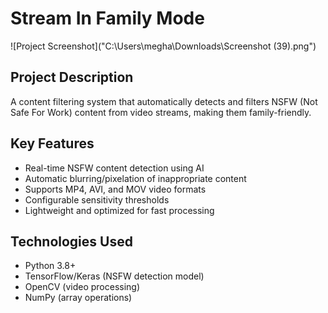 # Stream In Family Mode

![Project Screenshot]("C:\Users\megha\Downloads\Screenshot (39).png") 

## Project Description
A content filtering system that automatically detects and filters NSFW (Not Safe For Work) content from video streams, making them family-friendly.

## Key Features
- Real-time NSFW content detection using AI
- Automatic blurring/pixelation of inappropriate content
- Supports MP4, AVI, and MOV video formats
- Configurable sensitivity thresholds
- Lightweight and optimized for fast processing

## Technologies Used
- Python 3.8+
- TensorFlow/Keras (NSFW detection model)
- OpenCV (video processing)
- NumPy (array operations)